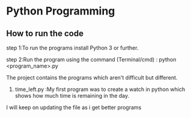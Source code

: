 <h1>Python Programming</h1>

<h2>How to run the code</h2>

step 1:To run the programs install Python 3 or further.

step 2:Run the program using the command (Terminal/cmd) : python <program_name>.py

The project contains the programs which aren't difficult but different.

1. time_left.py :My first program was to create a watch in python which shows how much time is remaining in the day.

I will keep on updating the file as i get better programs
